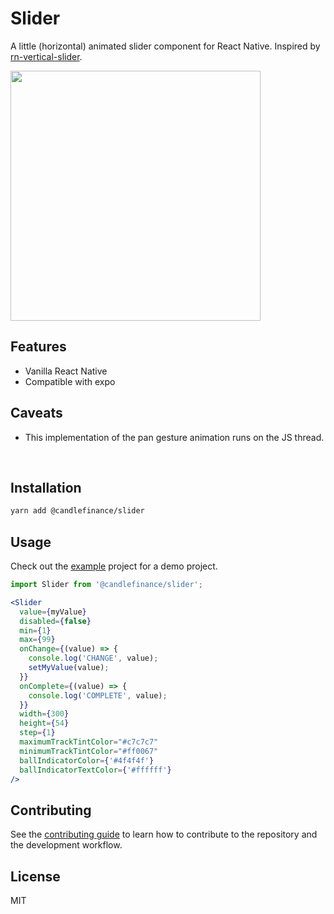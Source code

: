 # Slider

A little (horizontal) animated slider component for React Native. Inspired by [rn-vertical-slider](https://github.com/sacmii/rn-vertical-slider).

<img center width="400px" src="https://user-images.githubusercontent.com/12258850/202975094-f3547c27-7b1c-42e8-8edc-6efc71766f21.gif" />

## Features
* Vanilla React Native
* Compatible with expo

## Caveats
* This implementation of the pan gesture animation runs on the JS thread.

<br>

## Installation

```sh
yarn add @candlefinance/slider
```

## Usage

Check out the [example](./example/) project for a demo project.

```jsx
import Slider from '@candlefinance/slider';

<Slider
  value={myValue}
  disabled={false}
  min={1}
  max={99}
  onChange={(value) => {
    console.log('CHANGE', value);
    setMyValue(value);
  }}
  onComplete={(value) => {
    console.log('COMPLETE', value);
  }}
  width={300}
  height={54}
  step={1}
  maximumTrackTintColor="#c7c7c7"
  minimumTrackTintColor="#ff0067"
  ballIndicatorColor={'#4f4f4f'}
  ballIndicatorTextColor={'#ffffff'}
/>
```

## Contributing

See the [contributing guide](CONTRIBUTING.md) to learn how to contribute to the repository and the development workflow.

## License

MIT
